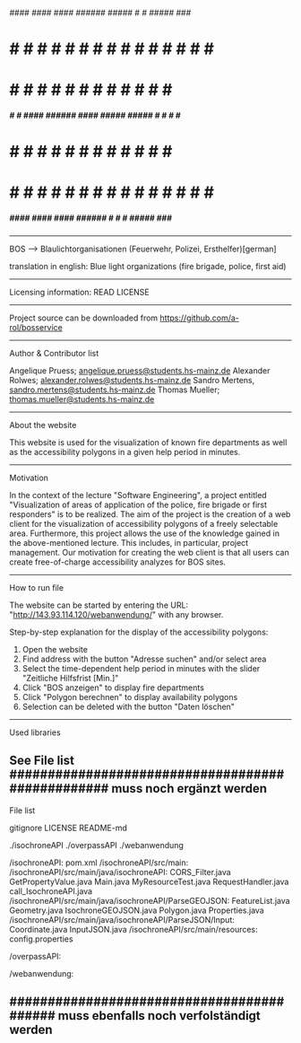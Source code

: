 ######   ####    ####            ####   ######  #####   #     #  #####    ###   ######
#    #  #    #  #    #          #    #  #       #    #  #     #    #     #   #  #
#    #  #    #  #               #       #       #    #   #   #     #    #       #
#####   #    #   ####   ######   ####   #####   #####    #   #     #    #       #####
#    #  #    #       #               #  #       #  #      # #      #    #       #
#    #  #    #  #    #          #    #  #       #   #     # #      #     #   #  #
#####    ####    ####            ####   ######  #    #     #     #####    ###   ######

------
BOS --> Blaulichtorganisationen (Feuerwehr, Polizei, Ersthelfer)[german]

translation in english: Blue light organizations (fire brigade, police, first aid)

------
Licensing information: READ LICENSE

------
Project source can be downloaded from https://github.com/a-rol/bosservice

------
Author & Contributor list

Angelique Pruess;	angelique.pruess@students.hs-mainz.de
Alexander Rolwes; 	alexander.rolwes@students.hs-mainz.de
Sandro Mertens, 	sandro.mertens@students.hs-mainz.de
Thomas Mueller; 	thomas.mueller@students.hs-mainz.de

------
About the website

This website is used for the visualization of known fire departments as well as the accessibility polygons 
in a given help period in minutes.

------
Motivation

In the context of the lecture "Software Engineering", a project entitled "Visualization of areas of
application of the police, fire brigade or first responders" is to be realized. The aim of the 
project is the creation of a web client for the visualization of accessibility polygons of a freely 
selectable area. Furthermore, this project allows the use of the knowledge gained in the 
above-mentioned lecture. This includes, in particular, project management.
Our motivation for creating the web client is that all users can create free-of-charge 
accessibility analyzes for BOS sites.

------
How to run file

The website can be started by entering the URL: "http://143.93.114.120/webanwendung/" with any browser.


Step-by-step explanation for the display of the accessibility polygons:

1. Open the website
2. Find address with the button "Adresse suchen" and/or select area
3. Select the time-dependent help period in minutes with the slider "Zeitliche Hilfsfrist [Min.]"
4. Click "BOS anzeigen" to display fire departments
5. Click "Polygon berechnen" to display availability polygons
6. Selection can be deleted with the button "Daten löschen"

------
Used libraries

See File list
################################################# muss noch ergänzt werden
------
File list 

gitignore
LICENSE
README-md

./isochroneAPI
./overpassAPI
./webanwendung

/isochroneAPI:
pom.xml
/isochroneAPI/src/main:
/isochroneAPI/src/main/java/isochroneAPI:
CORS_Filter.java
GetPropertyValue.java
Main.java
MyResourceTest.java
RequestHandler.java
call_IsochroneAPI.java
/isochroneAPI/src/main/java/isochroneAPI/ParseGEOJSON:
FeatureList.java
Geometry.java
IsochroneGEOJSON.java
Polygon.java
Properties.java
/isochroneAPI/src/main/java/isochroneAPI/ParseJSON/Input:
Coordinate.java
InputJSON.java
/isochroneAPI/src/main/resources:
config.properties

/overpassAPI:


/webanwendung:

########################################## muss ebenfalls noch verfolständigt werden
------
